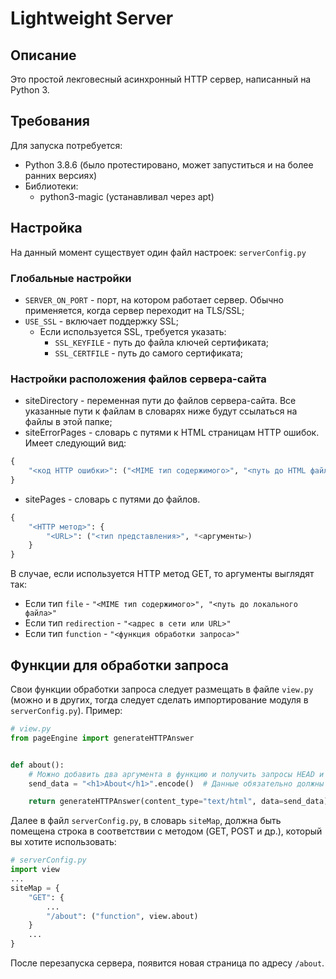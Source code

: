 # Lightweight Server

## Описание
Это простой лекговесный асинхронный HTTP сервер, написанный на Python 3.

## Требования
Для запуска потребуется:
+ Python 3.8.6 (было протестировано, может запуститься и на более ранних версиях)
+ Библиотеки:
  + python3-magic (устанавливал через apt)

## Настройка
На данный момент существует один файл настроек: `serverConfig.py`

### Глобальные настройки
+ `SERVER_ON_PORT` - порт, на котором работает сервер. Обычно применяется, когда сервер переходит на TLS/SSL;
+ `USE_SSL` - включает поддержку SSL;
  + Если используется SSL, требуется указать:
    + `SSL_KEYFILE` - путь до файла ключей сертификата;
    + `SSL_CERTFILE` - путь до самого сертификата;

### Настройки расположения файлов сервера-сайта
+ siteDirectory - переменная пути до файлов сервера-сайта. Все указанные пути к файлам в словарях ниже будут ссылаться на файлы в этой папке;
+ siteErrorPages - словарь с путями к HTML страницам HTTP ошибок. Имеет следующий вид:
```python
{
    "<код HTTP ошибки>": ("<MIME тип содержимого>", "<путь до HTML файла>")
}
```
+ sitePages - словарь с путями до файлов.
```python
{
    "<HTTP метод>": {
        "<URL>": ("<тип представления>", *<аргументы>)
    }
}
```
В случае, если используется HTTP метод GET, то аргументы выглядят так:
+ Если тип `file` - `"<MIME тип содержимого>", "<путь до локального файла>"`
+ Если тип `redirection` - `"<адрес в сети или URL>"`
+ Если тип `function` - `"<функция обработки запроса>"`

## Функции для обработки запроса
Свои функции обработки запроса следует размещать в файле `view.py` (можно и в других, тогда следует сделать импортирование модуля в `serverConfig.py`).
Пример:
```python
# view.py
from pageEngine import generateHTTPAnswer


def about():
    # Можно добавить два аргумента в функцию и получить запросы HEAD и BODY
    send_data = "<h1>About</h1>".encode()  # Данные обязательно должны конвертированы в строке байтов

    return generateHTTPAnswer(content_type="text/html", data=send_data)
```

Далее в файл `serverConfig.py`, в словарь `siteMap`, должна быть помещена строка в соответствии с методом (GET, POST и др.), который вы хотите использовать:
```python
# serverConfig.py
import view
...
siteMap = {
    "GET": {
        ...
        "/about": ("function", view.about)
    }
    ...
}
```
После перезапуска сервера, появится новая страница по адресу `/about`.
